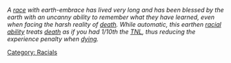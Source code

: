 *A [race](:Category:_Races.md "wikilink") with earth-embrace has lived
very long and has been blessed by the earth with an uncanny ability to
remember what they have learned, even when facing the harsh reality of
[death](Death.md "wikilink"). While automatic, this earthen [racial
ability](:Category:_Racials.md "wikilink") treats
[death](Death.md "wikilink") as if you had 1/10th the
[TNL](TNL.md "wikilink"), thus reducing the experience penalty when
[dying](Death.md "wikilink").*

[Category: Racials](Category:_Racials "wikilink")
